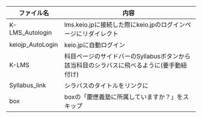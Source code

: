 | ファイル名       | 内容                                                                                     |
| ---------------- | ---------------------------------------------------------------------------------------- |
| K-LMS_Autologin  | lms.keio.jpに接続した際にkeio.jpのログインページにリダイレクト                           |
| keiojp_AutoLogin | keio.jpに自動ログイン                                                                    |
| K-LMS            | 科目ページのサイドバーのSyllabusボタンから該当科目のシラバスに飛べるように(要手動紐付け) |
| Syllabus_link    | シラバスのタイトルをリンクに                                                             |
| box              | boxの「慶應義塾に所属していますか？」をスキップ                                          |
